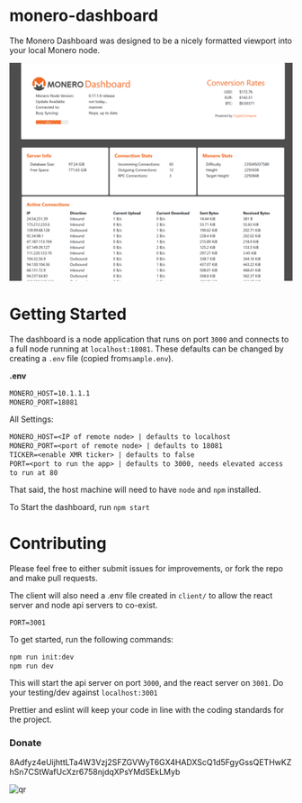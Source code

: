 # monero-dashboard

The Monero Dashboard was designed to be a nicely formatted viewport into your local Monero node.

![screenshot](readme_assets/screenshot.png)

# Getting Started

The dashboard is a node application that runs on port `3000` and connects to a full node running at `localhost:18081`. These defaults can be changed by creating a `.env` file (copied from`sample.env`).

**.env**

```
MONERO_HOST=10.1.1.1
MONERO_PORT=18081
```

All Settings:

```
MONERO_HOST=<IP of remote node> | defaults to localhost
MONERO_PORT=<port of remote node> | defaults to 18081
TICKER=<enable XMR ticker> | defaults to false
PORT=<port to run the app> | defaults to 3000, needs elevated access to run at 80
```

That said, the host machine will need to have `node` and `npm` installed.

To Start the dashboard, run `npm start`

# Contributing

Please feel free to either submit issues for improvements, or fork the repo and make pull requests.

The client will also need a .env file created in `client/` to allow the react server and node api servers to co-exist.

```
PORT=3001
```

To get started, run the following commands:

```
npm run init:dev
npm run dev
```

This will start the api server on port `3000`, and the react server on `3001`. Do your testing/dev against `localhost:3001`

Prettier and eslint will keep your code in line with the coding standards for the project.

### Donate

8Adfyz4eUijhttLTa4W3Vzj2SFZGVWyT6GX4HADXScQ1d5FgyGssQETHwKZhSn7CStWafUcXzr6758njdqXPsYMdSEkLMyb

![qr](client/src/qr.jpg)
